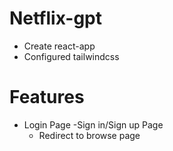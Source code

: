 # Netflix-gpt
- Create react-app
- Configured tailwindcss

# Features
- Login Page
    -Sign in/Sign  up Page
    - Redirect to browse page
